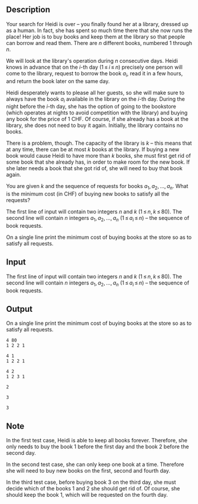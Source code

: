 ## Description

<div><p>Your search for Heidi is over – you finally found her at a library, dressed up as a human. In fact, she has spent so much time there that she now runs the place! Her job is to buy books and keep them at the library so that people can borrow and read them. There are <span class="tex-span"><i>n</i></span> different books, numbered <span class="tex-span">1</span> through <span class="tex-span"><i>n</i></span>.</p><p>We will look at the library's operation during <span class="tex-span"><i>n</i></span> consecutive days. Heidi knows in advance that on the <span class="tex-span"><i>i</i></span>-th day (<span class="tex-span">1 ≤ <i>i</i> ≤ <i>n</i></span>) precisely one person will come to the library, request to borrow the book <span class="tex-span"><i>a</i><sub class="lower-index"><i>i</i></sub></span>, read it in a few hours, and return the book later on the same day.</p><p>Heidi desperately wants to please all her guests, so she will make sure to always have the book <span class="tex-span"><i>a</i><sub class="lower-index"><i>i</i></sub></span> available in the library on the <span class="tex-span"><i>i</i></span>-th day. During the night before the <span class="tex-span"><i>i</i></span>-th day, she has the option of going to the bookstore (which operates at nights to avoid competition with the library) and buying any book for the price of 1 CHF. Of course, if she already has a book at the library, she does not need to buy it again. Initially, the library contains no books.</p><p>There is a problem, though. The capacity of the library is <span class="tex-span"><i>k</i></span> – this means that at any time, there can be at most <span class="tex-span"><i>k</i></span> books at the library. If buying a new book would cause Heidi to have more than <span class="tex-span"><i>k</i></span> books, she must first get rid of some book that she already has, in order to make room for the new book. If she later needs a book that she got rid of, she will need to buy that book again.</p><p>You are given <span class="tex-span"><i>k</i></span> and the sequence of requests for books <span class="tex-span"><i>a</i><sub class="lower-index">1</sub>, <i>a</i><sub class="lower-index">2</sub>, ..., <i>a</i><sub class="lower-index"><i>n</i></sub></span>. What is the minimum cost (in CHF) of buying new books to satisfy all the requests?</p></div><div class="input-specification"><p>The first line of input will contain two integers <span class="tex-span"><i>n</i></span> and <span class="tex-span"><i>k</i></span> (<span class="tex-span">1 ≤ <i>n</i>, <i>k</i> ≤ 80</span>). The second line will contain <span class="tex-span"><i>n</i></span> integers <span class="tex-span"><i>a</i><sub class="lower-index">1</sub>, <i>a</i><sub class="lower-index">2</sub>, ..., <i>a</i><sub class="lower-index"><i>n</i></sub></span> (<span class="tex-span">1 ≤ <i>a</i><sub class="lower-index"><i>i</i></sub> ≤ <i>n</i></span>) – the sequence of book requests.</p></div><div class="output-specification"><p>On a single line print the minimum cost of buying books at the store so as to satisfy all requests.</p></div>

## Input

<p>The first line of input will contain two integers <span class="tex-span"><i>n</i></span> and <span class="tex-span"><i>k</i></span> (<span class="tex-span">1 ≤ <i>n</i>, <i>k</i> ≤ 80</span>). The second line will contain <span class="tex-span"><i>n</i></span> integers <span class="tex-span"><i>a</i><sub class="lower-index">1</sub>, <i>a</i><sub class="lower-index">2</sub>, ..., <i>a</i><sub class="lower-index"><i>n</i></sub></span> (<span class="tex-span">1 ≤ <i>a</i><sub class="lower-index"><i>i</i></sub> ≤ <i>n</i></span>) – the sequence of book requests.</p>

## Output

<p>On a single line print the minimum cost of buying books at the store so as to satisfy all requests.</p>





```input1
4 80
1 2 2 1

```




```input2
4 1
1 2 2 1

```




```input3
4 2
1 2 3 1

```




```output1
2

```




```output2
3

```




```output3
3

```



## Note

<p>In the first test case, Heidi is able to keep all books forever. Therefore, she only needs to buy the book <span class="tex-span">1</span> before the first day and the book <span class="tex-span">2</span> before the second day.</p><p>In the second test case, she can only keep one book at a time. Therefore she will need to buy new books on the first, second and fourth day.</p><p>In the third test case, before buying book <span class="tex-span">3</span> on the third day, she must decide which of the books <span class="tex-span">1</span> and <span class="tex-span">2</span> she should get rid of. Of course, she should keep the book <span class="tex-span">1</span>, which will be requested on the fourth day.</p>
